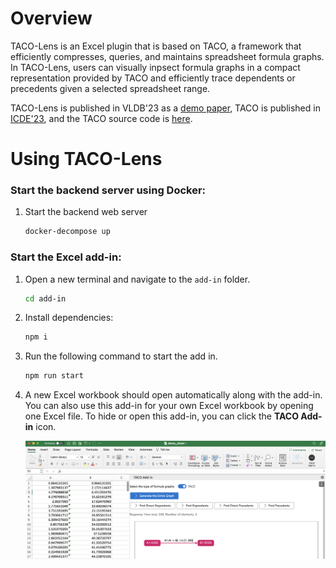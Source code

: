 # **Overview**
TACO-Lens is an Excel plugin that is based on TACO, a framework that efficiently compresses, queries, and maintains spreadsheet formula graphs. In TACO-Lens, users can visually inpsect formula graphs in a compact representation provided by TACO and efficiently trace dependents or precedents given a selected spreadsheet range. 

TACO-Lens is published in VLDB'23 as a [demo paper](https://people.eecs.berkeley.edu/~totemtang/paper/TACO-Lens.pdf), TACO is published in [ICDE'23](https://people.eecs.berkeley.edu/~totemtang/paper/TACO-TR.pdf), and the TACO source code is [here](https://github.com/taco-org/taco).

# **Using TACO-Lens**

### Start the backend server using Docker:

1. Start the backend web server
   ```sh
   docker-decompose up
   ```

### **Start the Excel add-in:**

1. Open a new terminal and navigate to the `add-in` folder.
   ```sh
   cd add-in
   ```

2. Install dependencies:
   ```sh
   npm i
   ```

3. Run the following command to start the add in.
   ```sh
   npm run start
   ```

4. A new Excel workbook should open automatically along with the add-in. You can also use this add-in for your own Excel workbook by opening one Excel file. To hide or open this add-in, you can click the **TACO Add-in** icon.

   ![demo](./img/demo-screenshot.png)
